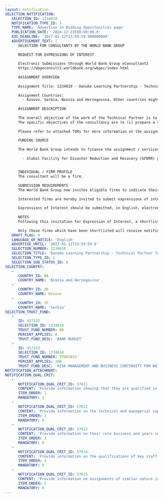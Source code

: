 ```yaml
---
layout: notification
SELECTION_NOTIFICATION: 
   SELECTION_ID: 1234010
   NOTIFICATION_TYPE_ID: 3
   TYPE_NAME: 'Advertise in Bidding Opportunities page'
   PUBLICATION_DATE: '2016-12-23T00:00:00.0'
   EOI_DEADLINE: '2017-01-12T23:59:59.900000000'
   ADVERTISEMENT_TEXT: |
      SELECTION FOR CONSULTANTS BY THE WORLD BANK GROUP
      
      REQUEST FOR EXPRESSIONS OF INTEREST
      
      Electronic Submissions through World Bank Group eConsultant2
      https://wbgeconsult2.worldbank.org/wbgec/index.html
      
      ASSIGNMENT OVERVIEW
      
      Assignment Title: 1234010 - Danube Learning Partnership - Technical Partner for Disaster Risk Management and Business Continuity as a tool for Water Safety Planning
      
      Assignment Countries:
        - Kosovo, Serbia, Bosnia and Herzegovina. Other countries might be added according to demand.
      
      ASSIGNMENT DESCRIPTION
      
      The overall objective of the work of the Technical Partner is to develop and organize a curriculum and training of trainers for capacity building in Disaster Risk Management and Business Continuity Program as a tool for water safety planning. 
      The specific objectives of the consultancy are to (i) prepare a curriculum and related training materials necessary to deliver the Disaster Risk Management and Business Continuity capacity building program; (ii) validate the capacity of the participating Hubs to deliver the Disaster Risk Management and Business Continuity capacity building program (iii)Train the Trainers in the hubs of likely three  countries including Serbia, Kosovo and possibly Bosnia & Herzegovina as well as other countries in the region according to demand (iv) oversee the quality of development and delivery of the Risk Program by the Hubs; and (v) ensure lessons learned and good practices developed during the activity are incorporated in subsequent programs. 
      
      Please refer to attached TORs for more information on the assignment and on eligibility criteria.
      
      FUNDING SOURCE
      
      The World Bank Group intends to finance the assignment / services described below under the following:
       
        - Global Facility for Disaster Reduction and Recovery (GFDRR) grant: RISK MANAGEMENT AND BUSINESS CONTINUITY FOR WATER UTILITIES IN THE DANUBE REGION
      
      
      INDIVIDUAL / FIRM PROFILE
      The consultant will be a firm. 
      
      SUBMISSION REQUIREMENTS
      The World Bank Group now invites eligible firms to indicate their interest in providing the services.  Interested firms must provide information indicating that they are qualified to perform the services (brochures, description of similar assignments, experience in similar conditions, availability of appropriate skills among staff, etc. for firms; CV and cover letter for individuals).  Please note that the total size of all attachments should be less than 5MB.  Consultants may associate to enhance their qualifications.
      
      Interested firms are hereby invited to submit expressions of interest.
      
      Expressions of Interest should be submitted, in English, electronically through World Bank Group eConsultant2 (https://wbgeconsult2.worldbank.org/wbgec/index.html)
      
      NOTES
      Following this invitation for Expression of Interest, a shortlist of qualified firms will be formally invited to submit proposals. Shortlisting and selection will be subject to the availability of funding.
      
      Only those firms which have been shortlisted will receive notification. No debrief will be provided to firms which have not been shortlisted.
   DRAFT_FLAG: 0
   LANGUAGE_OF_NOTICE: 'English'
   ADVERTISE_UNTIL: '2017-01-12T23:59:59.0'
   SELECTION_NUMBER: 1234010
   SELECTION_TITLE: 'Danube Learning Partnership - Technical Partner for Disaster Risk Management and Business Continuity as a tool for Water Safety Planning'
   SELECTION_TYPE_ID: 2
   SELECTION_SUB_STATUS_ID: 8
SELECTION_COUNTRY: 
   - 
      COUNTRY_ID: BA
      COUNTRY_NAME: 'Bosnia and Herzegovina'
   - 
      COUNTRY_ID: XK
      COUNTRY_NAME: Kosovo
   - 
      COUNTRY_ID: YF
      COUNTRY_NAME: 'Serbia'
SELECTION_TRUST_FUND: 
   - 
      ID: 457332
      SELECTION_ID: 1234010
      TRUST_FUND_NUMBER: BB
      PERCENT_APPLIES: 0
      TRUST_FUND_DESC: 'BANK BUDGET'
   - 
      ID: 457333
      SELECTION_ID: 1234010
      TRUST_FUND_NUMBER: TF0A3033
      PERCENT_APPLIES: 100
      TRUST_FUND_DESC: 'RISK MANAGEMENT AND BUSINESS CONTINUITY FOR WATER UTILITIES IN THE DANUBE REGION'
NOTIFICATION_ATTACHMENT: 
NOTIFICATION_QUAL_CRIT: 
   - 
      NOTIFICATION_QUAL_CRIT_ID: 57611
      CONTENT: 'Provide information showing that they are qualified in the field of the assignment.'
      ITEM_ORDER: 1
      MANDATORY: 1
   - 
      NOTIFICATION_QUAL_CRIT_ID: 57612
      CONTENT: 'Provide information on the technical and managerial capabilities of the firm.'
      ITEM_ORDER: 2
      MANDATORY: 0
   - 
      NOTIFICATION_QUAL_CRIT_ID: 57613
      CONTENT: 'Provide information on their core business and years in business.'
      ITEM_ORDER: 3
      MANDATORY: 0
   - 
      NOTIFICATION_QUAL_CRIT_ID: 57614
      CONTENT: 'Provide information on the qualifications of key staff.'
      ITEM_ORDER: 4
      MANDATORY: 0
   - 
      NOTIFICATION_QUAL_CRIT_ID: 57615
      CONTENT: 'Provide information on assignments of similar nature in the past.'
      ITEM_ORDER: 5
      MANDATORY: 0
---
```

